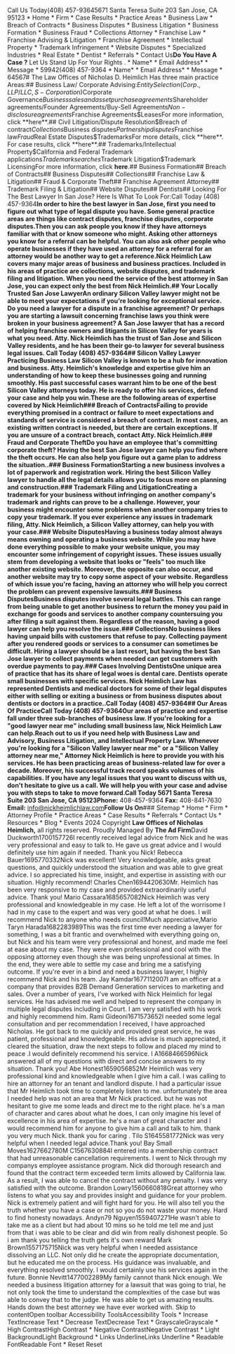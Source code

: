 Call Us Today(408) 457-93645671 Santa Teresa Suite 203 San Jose, CA 95123  * Home  * Firm    * Case Results  * Practice Areas    * Business Law      * Breach of Contracts      * Business Disputes      * Business Litigation      * Business Formation      * Business Fraud      * Collections Attorney    * Franchise Law      * Franchise Advising & Litigation      * Franchise Agreement    * Intellectual Property      * Trademark Infringement      * Website Disputes    * Specialized Industries      * Real Estate      * Dentist  * Referrals  * Contact Us**Do You Have A Case ?**  Let Us Stand Up For Your Rights .  * Name*  * Email Address*  * Message  * 59942(408) 457-9364  * Name*  * Email Address*  * Message  * 64567# The Law Offices of Nicholas D. Heimlich Has three main practice Areas:## Business Law/ Corporate Advising:$Entity Selection (Corp., LLP/LLC, S-Corporation)$Corporate Governance$Business sales and asset purchase agreements$Shareholder agreements/Founder Agreements/Buy-Sell Agreements$Non-disclosure agreements$Franchise Agreements$LeasesFor more information, click **here**.## Civil Litigation/Dispute Resolution$Breach of contract$Collections$Business disputes$Partnership disputes$Franchise law$Fraud$Real Estate Disputes$TrademarksFor more details, click **here**.   For case results, click **here**.## Trademarks/Intellectual Property$California and Federal Trademark applications$Trademark searches$Trademark Litigation$Trademark LicensingFor more information, click **here**.## Business Formation## Breach of Contracts## Business Disputes## Collections## Franchise Law & Litigation## Fraud & Corporate Theft## Franchise Agreement Attorney## Trademark Filing & Litigation## Website Disputes## Dentists## Looking For The Best Lawyer In San Jose? Here Is What To Look For:Call Today (408) 457-9364**In order to hire the best lawyer in San Jose, first you need to figure out what type of legal dispute you have. Some general practice areas are things like contract disputes, franchise disputes, corporate disputes.**Then you can ask people you know if they have attorneys familiar with that or know someone who might. Asking other attorneys you know for a referral can be helpful. You can also ask other people who operate businesses if they have used an attorney for a referral for an attorney would be another way to get a reference.Nick Heimlich Law covers many major areas of business and business practices. Included in his areas of practice are collections, website disputes, and trademark filing and litigation. When you need the service of the best attorney in San Jose, you can expect only the best from Nick Heimlich.## Your Locally Trusted San Jose LawyerAn ordinary Silicon Valley lawyer might not be able to meet your expectations if you're looking for exceptional service. Do you need a lawyer for a dispute in a franchise agreement? Or perhaps you are starting a lawsuit concerning franchise laws you think were broken in your business agreement? A San Jose lawyer that has a record of helping franchise owners and litigants in Silicon Valley for years is what you need. Atty. Nick Heimlich has the trust of San Jose and Silicon Valley residents, and he has been their go-to lawyer for several business legal issues. Call Today (408) 457-9364## Silicon Valley Lawyer Practicing Business Law  Silicon Valley is known to be a hub for innovation and business. Atty. Heimlich's knowledge and expertise give him an understanding of how to keep these businesses going and running smoothly. His past successful cases warrant him to be one of the best Silicon Valley attorneys today. He is ready to offer his services, defend your case and help you win.These are the following areas of expertise covered by Nick Heimlich### Breach of ContractsFailing to provide everything promised in a contract or failure to meet expectations and standards of service is considered a breach of contract. In most cases, an existing written contract is needed, but there are certain exceptions. If you are unsure of a contract breach, contact Atty. Nick Heimlich.### Fraud and Corporate TheftDo you have an employee that's committing corporate theft? Having the best San Jose lawyer can help you find where the theft occurs. He can also help you figure out a game plan to address the situation..### Business FormationStarting a new business involves a lot of paperwork and registration work. Hiring the best Silicon Valley lawyer to handle all the legal details allows you to focus more on planning and construction.### Trademark Filing and LitigationCreating a trademark for your business without infringing on another company's trademark and rights can prove to be a challenge. However, your business might encounter some problems when another company tries to copy your trademark. If you ever experience any issues in trademark filing, Atty. Nick Heimlich, a Silicon Valley attorney, can help you with your case.### Website DisputesHaving a business today almost always means owning and operating a business website. While you may have done everything possible to make your website unique, you may encounter some infringement of copyright issues. These issues usually stem from developing a website that looks or "feels" too much like another existing website. Moreover, the opposite can also occur, and another website may try to copy some aspect of your website. Regardless of which issue you're facing, having an attorney who will help you correct the problem can prevent expensive lawsuits.### Business DisputesBusiness disputes involve several legal battles. This can range from being unable to get another business to return the money you paid in exchange for goods and services to another company countersuing you after filing a suit against them. Regardless of the reason, having a good lawyer can help you resolve the issue.### CollectionsNo business likes having unpaid bills with customers that refuse to pay. Collecting payment after you rendered goods or services to a consumer can sometimes be difficult. Hiring a lawyer should be a last resort, but having the best San Jose lawyer to collect payments when needed can get customers with overdue payments to pay.### Cases Involving DentistsOne unique area of practice that has its share of legal woes is dental care. Dentists operate small businesses with specific services. Nick Heimlich Law has represented Dentists and medical doctors for some of their legal disputes either with selling or exiting a business or from business disputes about dentists or doctors in a practice..Call Today (408) 457-9364## Our Areas Of PracticeCall Today (408) 457-9364Our areas of practice and expertise fall under three sub-branches of business law. If you're looking for a "good lawyer near me" including small business law, Nick Heimlich Law can help.Reach out to us if you need help with Business Law and Advisory, Business Litigation, and Intellectual Property Law. Whenever you're looking for a "Silicon Valley lawyer near me" or a "Silicon Valley attorney near me," Attorney Nick Heimlich is here to provide you with his services. He has been practicing areas of business-related law for over a decade. Moreover, his successful track record speaks volumes of his capabilities. If you have any legal issues that you want to discuss with us, don't hesitate to give us a call. We will help you with your case and advise you with steps to take to move forward.Call Today  5671 Santa Teresa Suite 203  San Jose, CA 95123**Phone:** 408-457-9364   **Fax:** 408-841-7630   **Email:** info@nickheimlichlaw.com**Follow Us On**### Sitemap  * Home  * Firm  * Attorney Profile  * Practice Areas  * Case Results  * Referrals  * Contact Us  * Resources  * Blog  * Events 2024 Copyright **Law Offices of Nicholas Heimlich,** all rights reserved. Proudly Managed By **The Ad Firm**David Duckworth1700157726I recently received legal advice from Nick and he was very professional and easy to talk to. He gave us great advice and I would definitely use him again if needed. Thank you Nick! Rebecca Bauer1695770332Nick was excellent! Very knowledgeable, asks great questions, and quickly understood the situation and was able to give great advice. I so appreciated his time, insight, and expertise in assisting with our situation. Highly recommend! Charles Chen1694420630Mr. Heimlich has been very responsive to my case and provided extraordinarily useful advice. Thank you! Mario Cassara1685657082Nick Heimlich was very professional and knowledgeable in my case. He left a lot of the worrisome I had in my case to the expert and was very good at what he does. I will recommend Nick to anyone who needs council!Much appreciative,Mario Taryn Harada1682283989This was the first time ever needing a lawyer for something, I was a bit frantic and overwhelmed with everything going on, but Nick and his team were very professional and honest, and made me feel at ease about my case. They were even professional and cool with the opposing attorney even though she was being unprofessional at times. In the end, they were able to settle my case and bring me a satisfying outcome. If you're ever in a bind and need a business lawyer, I highly recommend Nick and his team. Jay Kamdar1677112007I am an officer at a company that provides B2B Demand Generation services to marketing and sales. Over a number of years, I've worked with Nick Heimlich for legal services. He has advised me well and helped to represent the company in multiple legal disputes including in Court. I am very satisfied with his work and highly recommend him. Rami Gideoni1671573652I needed some legal consultation and per recommendation I received, I have approached Nicholas. He got back to me quickly and provided great service, he was patient, professional and knowledgeable. His advise is much appreciated, it cleared the situation, draw the next steps to follow and placed my mind to peace .I would definitely recommend his service. I A1668466596Nick answered all of my questions with direct and concise answers to my situation. Thank you! Abe Honest1659056852Mr Heimlich was very professional kind and knowledgeable when I give him a call. I was calling to hire an attorney for an tenant and landlord dispute. I had a particular issue that Mr Heimlich took time to completely listen to me. unfortunately the area I needed help was not an area that Mr Nick practiced. but he was not hesitant to give me some leads and direct me to the right place. he's a man of character and cares about what he does, I can only imagine his level of excellence in his area of expertise. he's a man of great character and I would recommend him for anyone to give him a call and talk to him. thank you very much Nick. thank you for caring . Tilo S1645581772Nick was very helpful when I needed legal advice.Thank you! Bay Small Moves1627662780M C1567630884I entered into a membership contract that had unreasonable cancellation requirements. I went to Nick through my companys employee assistance program. Nick did thorough research and found that the contract term exceeded term limits allowed by California law. As a result, I was able to cancel the contract without any penalty. I was very satisfied with the outcome. Brandon Lowry1560660818Great attorney who listens to what you say and provides insight and guidance for your problem. Nick is extremely patient and will fight hard for you. He will also tell you the truth whether you have a case or not so you do not waste your money. Hard to find honesty nowadays. Andyn79 Nguyen1559407271He wasn't able to take me as a client but had about 10 mins so he told me tell me and just from that i was able to be clear and did win from really dishonest people. So i am thank you telling the truth gets it's own reward Mark Brown1557175715Nick was very helpful when I needed assistance dissolving an LLC. Not only did he create the appropriate documentation, but he educated me on the process. His guidance was invaluable, and everything resolved smoothly. I would certainly use his services again in the future. Bonnie Nevitt1477002289My family cannot thank Nick enough. We needed a business litigation attorney for a lawsuit that was going to trial, he not only took the time to understand the complexities of the case but was able to convey that to the judge. He was able to get us amazing results. Hands down the best attorney we have ever worked with. Skip to contentOpen toolbar Accessibility ToolsAccessibility Tools  * Increase TextIncrease Text  * Decrease TextDecrease Text  * GrayscaleGrayscale  * High ContrastHigh Contrast  * Negative ContrastNegative Contrast  * Light BackgroundLight Background  * Links UnderlineLinks Underline  * Readable FontReadable Font  * Reset Reset